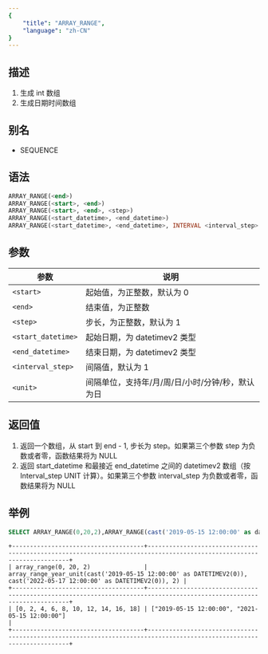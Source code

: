 ```yaml
---
{
    "title": "ARRAY_RANGE",
    "language": "zh-CN"
}
---
```


## 描述

1. 生成 int 数组
2. 生成日期时间数组

## 别名

- SEQUENCE

## 语法

```sql
ARRAY_RANGE(<end>)
ARRAY_RANGE(<start>, <end>)
ARRAY_RANGE(<start>, <end>, <step>)
ARRAY_RANGE(<start_datetime>, <end_datetime>)
ARRAY_RANGE(<start_datetime>, <end_datetime>, INTERVAL <interval_step> <unit>)
```

## 参数

| 参数 | 说明 |
|--|--|
| `<start>` | 起始值，为正整数，默认为 0 |
| `<end>` | 结束值，为正整数 |
| `<step>` | 步长，为正整数，默认为 1 |
| `<start_datetime>` | 起始日期，为 datetimev2 类型 |
| `<end_datetime>` | 结束日期，为 datetimev2 类型 |
| `<interval_step>` | 间隔值，默认为 1 |
| `<unit>` | 间隔单位，支持年/月/周/日/小时/分钟/秒，默认为日 |

## 返回值

1. 返回一个数组，从 start 到 end - 1, 步长为 step。如果第三个参数 step 为负数或者零，函数结果将为 NULL
2. 返回 start_datetime 和最接近 end_datetime 之间的 datetimev2 数组（按 Interval_step UNIT 计算）。如果第三个参数 interval_step 为负数或者零，函数结果将为 NULL

## 举例

```sql
SELECT ARRAY_RANGE(0,20,2),ARRAY_RANGE(cast('2019-05-15 12:00:00' as datetimev2(0)), cast('2022-05-17 12:00:00' as datetimev2(0)), interval 2 year);
```

```text
+-------------------------------------+----------------------------------------------------------------------------------------------------------------------+
| array_range(0, 20, 2)               | array_range_year_unit(cast('2019-05-15 12:00:00' as DATETIMEV2(0)), cast('2022-05-17 12:00:00' as DATETIMEV2(0)), 2) |
+-------------------------------------+----------------------------------------------------------------------------------------------------------------------+
| [0, 2, 4, 6, 8, 10, 12, 14, 16, 18] | ["2019-05-15 12:00:00", "2021-05-15 12:00:00"]                                                                       |
+-------------------------------------+----------------------------------------------------------------------------------------------------------------------+
```
